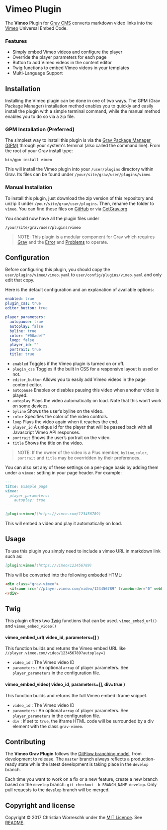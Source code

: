 # Vimeo Plugin

The **Vimeo** Plugin for [Grav CMS](http://github.com/getgrav/grav) converts markdown video links into the [Vimeo](https://vimeo.com) Universal Embed Code.

### Features
- Simply embed Vimeo videos and configure the player
- Override the player parameters for each page
- Button to add Vimeo videos in the content editor
- Twig functions to embed Vimeo videos in your templates
- Multi-Language Support

## Installation

Installing the Vimeo plugin can be done in one of two ways. The GPM (Grav Package Manager) installation method enables you to quickly and easily install the plugin with a simple terminal command, while the manual method enables you to do so via a zip file.

### GPM Installation (Preferred)

The simplest way to install this plugin is via the [Grav Package Manager (GPM)](http://learn.getgrav.org/advanced/grav-gpm) through your system's terminal (also called the command line).  From the root of your Grav install type:

    bin/gpm install vimeo

This will install the Vimeo plugin into your `/user/plugins` directory within Grav. Its files can be found under `/your/site/grav/user/plugins/vimeo`.

### Manual Installation

To install this plugin, just download the zip version of this repository and unzip it under `/your/site/grav/user/plugins`. Then, rename the folder to `vimeo`. You can find these files on [GitHub](https://github.com/christian-worreschk/grav-plugin-vimeo) or via [GetGrav.org](http://getgrav.org/downloads/plugins#extras).

You should now have all the plugin files under

    /your/site/grav/user/plugins/vimeo
	
> NOTE: This plugin is a modular component for Grav which requires [Grav](http://github.com/getgrav/grav) and the [Error](https://github.com/getgrav/grav-plugin-error) and [Problems](https://github.com/getgrav/grav-plugin-problems) to operate.

## Configuration

Before configuring this plugin, you should copy the `user/plugins/vimeo/vimeo.yaml` to `user/config/plugins/vimeo.yaml` and only edit that copy.

Here is the default configuration and an explanation of available options:

```yaml
enabled: true
plugin_css: true
editor_button: true

player_parameters:
  autopause: true
  autoplay: false
  byline: true
  color: "#00adef"
  loop: false
  player_id: ""
  portrait: true
  title: true
```

* `enabled` Toggles if the Vimeo plugin is turned on or off.
* `plugin_css` Toggles if the built in CSS for a responsive layout is used or not.
* `editor_button` Allows you to easily add Vimeo videos in the page content editor.
* `autopause` Enables or disables pausing this video when another video is played.
* `autoplay` Plays the video automatically on load. Note that this won’t work on some devices.
* `byline` Shows the user’s byline on the video.
* `color` Specifies the color of the video controls.
* `loop` Plays the video again when it reaches the end.
* `player_id` A unique id for the player that will be passed back with all Javascript Vimeo API responses.
* `portrait` Shows the user’s portrait on the video.
* `title` Shows the title on the video.

> NOTE: If the owner of the video is a Plus member, `byline`,`color`, `portrait` and `title` may be overridden by their preferences..


You can also set any of these settings on a per-page basis by adding them under a `vimeo:` setting in your page header. For example:
```markdown
---
title: Example page
vimeo:
  player_parameters:
    autoplay: true
---

[plugin:vimeo](https://vimeo.com/123456789)
```

This will embed a video and play it automatically on load.

## Usage

To use this plugin you simply need to include a vimeo URL in markdown link such as:
```markdown
[plugin:vimeo](https://vimeo/123456789)
```

This will be converted into the following embeded HTML:
```html
<div class="grav-vimeo">
  <iframe src="//player.vimeo.com/video/123456789" frameborder="0" webkitallowfullscreen mozallowfullscreen allowfullscreen></iframe>
</div>
```

## Twig

This plugin offers two [Twig](http://twig.sensiolabs.org) functions that can be used. `vimeo_embed_url()` and `vimeo_embed_video()`
 
#### vimeo_embed_url( video_id, parameters=[] )
This function builds and returns the Vimeo embed URL like `//player.vimeo.com/video/123456789?autoplay=1`
  - `video_id` : The Vimeo video ID
  - `parameters` : An optional `array` of player parameters. See `player_parameters` in the configuration file.

#### vimeo_embed_video( video_id, parameters=[], div=true )
This function builds and returns the full Vimeo embed iframe snippet.
  - `video_id` : The Vimeo video ID
  - `parameters` : An optional `array` of player parameters. See `player_parameters` in the configuration file.
  - `div` : If set to `true`, the iframe HTML code will be surrounded by a div element with the class `grav-vimeo`. 

## Contributing
The **Vimeo Grav Plugin** follows the [GitFlow branching model](http://nvie.com/posts/a-successful-git-branching-model), from development to release. The ```master``` branch always reflects a production-ready state while the latest development is taking place in the ```develop``` branch.

Each time you want to work on a fix or a new feature, create a new branch based on the ```develop``` branch: ```git checkout -b BRANCH_NAME develop```. Only pull requests to the ```develop``` branch will be merged.

## Copyright and license

Copyright &copy; 2017 Christian Worreschk under the [MIT Licence](http://opensource.org/licenses/MIT). See [README](LICENSE).